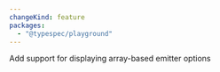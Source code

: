 ```yaml
---
changeKind: feature
packages:
  - "@typespec/playground"
---
```


Add support for displaying array-based emitter options